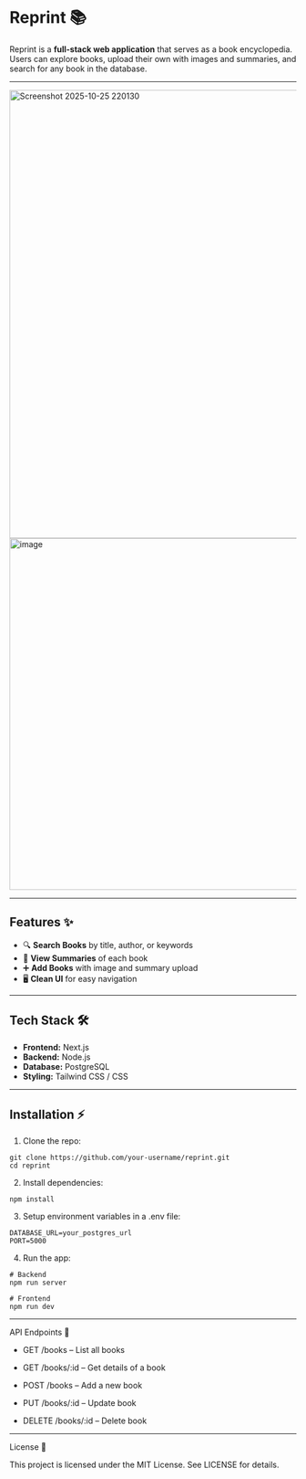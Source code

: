 # Reprint 📚

Reprint is a **full-stack web application** that serves as a book encyclopedia. Users can explore books, upload their own with images and summaries, and search for any book in the database.

---
<img width="1453" height="785" alt="Screenshot 2025-10-25 220130" src="https://github.com/user-attachments/assets/279c5834-770d-42b1-bd95-fb1d9dfe8f09" />

<img width="1132" height="616" alt="image" src="https://github.com/user-attachments/assets/ca7f9664-cf29-490e-95bb-7371d9699f71" />

---

## Features ✨

- 🔍 **Search Books** by title, author, or keywords  
- 📖 **View Summaries** of each book  
- ➕ **Add Books** with image and summary upload  
- 🖥️ **Clean UI** for easy navigation  

---

## Tech Stack 🛠️

- **Frontend:** Next.js  
- **Backend:** Node.js  
- **Database:** PostgreSQL  
- **Styling:** Tailwind CSS / CSS  

---

## Installation ⚡

1. Clone the repo:  
```
git clone https://github.com/your-username/reprint.git
cd reprint
```  
2. Install dependencies:
```
npm install
```

3. Setup environment variables in a .env file:
```
DATABASE_URL=your_postgres_url
PORT=5000
```

4. Run the app:
```
# Backend
npm run server

# Frontend
npm run dev
```

---

API Endpoints 🔗

- GET /books – List all books

- GET /books/:id – Get details of a book

- POST /books – Add a new book

- PUT /books/:id – Update book

- DELETE /books/:id – Delete book

---


License 📄

This project is licensed under the MIT License. See LICENSE
 for details.

